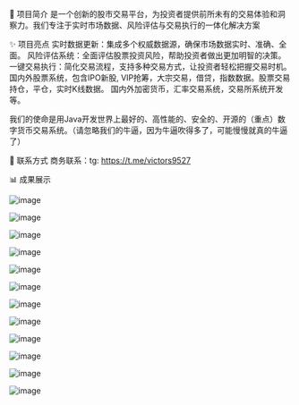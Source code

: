 🚀 项目简介
是一个创新的股市交易平台，为投资者提供前所未有的交易体验和洞察力。我们专注于实时市场数据、风险评估与交易执行的一体化解决方案

✨ 项目亮点
实时数据更新：集成多个权威数据源，确保市场数据实时、准确、全面。
风险评估系统：全面评估股票投资风险，帮助投资者做出更加明智的决策。
一键交易执行：简化交易流程，支持多种交易方式，让投资者轻松把握交易时机。
国内外股票系统，包含IPO新股, VIP抢筹，大宗交易，借贷，指数数据。股票交易持仓，平仓，实时K线数据。
国内外加密货币，汇率交易系统，交易所系统开发等。

我们的使命是用Java开发世界上最好的、高性能的、安全的、开源的（重点）数字货币交易系统。（请忽略我们的牛逼，因为牛逼吹得多了，可能慢慢就真的牛逼了）

📢 联系方式
商务联系：tg: https://t.me/victors9527


📊 成果展示

![image](https://github.com/victors9527/stock/blob/main/1.png)

![image](https://github.com/victors9527/stock/blob/main/2.png)

![image](https://github.com/victors9527/stock/blob/main/3.png)

![image](https://github.com/victors9527/stock/blob/main/4.png)


![image](https://github.com/victors9527/stock/blob/main/5.png)

![image](https://github.com/victors9527/stock/blob/main/6.png)

![image](https://github.com/victors9527/stock/blob/main/7.png)

![image](https://github.com/victors9527/stock/blob/main/8.png)

![image](https://github.com/victors9527/stock/blob/main/9.png)

![image](https://github.com/victors9527/stock/blob/main/10.png)

![image](https://github.com/victors9527/stock/blob/main/11.png)

![image](https://github.com/victors9527/stock/blob/main/12.png)


